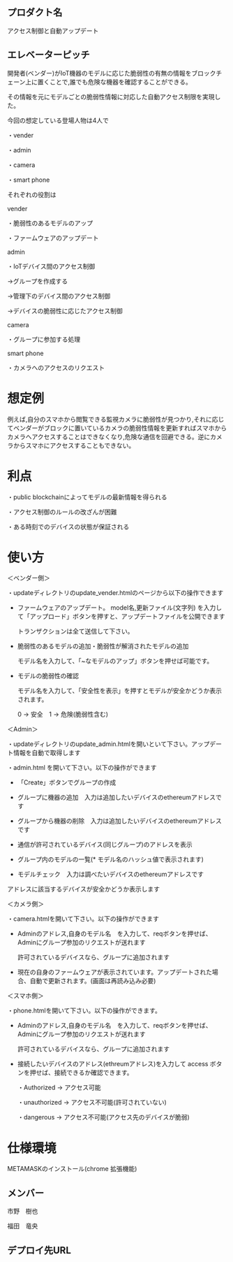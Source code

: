 ## プロダクト名


アクセス制御と自動アップデート
## エレベーターピッチ

開発者(ベンダー)がIoT機器のモデルに応じた脆弱性の有無の情報をブロックチェーン上に置くことで,誰でも危険な機器を確認することができる。

その情報を元にモデルごとの脆弱性情報に対応した自動アクセス制限を実現した。

今回の想定している登場人物は4人で

・vender

・admin

・camera

・smart phone

それぞれの役割は

vender

・脆弱性のあるモデルのアップ

・ファームウェアのアップデート

admin

・IoTデバイス間のアクセス制御

->グループを作成する

->管理下のデバイス間のアクセス制御

->デバイスの脆弱性に応じたアクセス制御

camera

・グループに参加する処理

smart phone

・カメラへのアクセスのリクエスト

# 想定例

例えば,自分のスマホから閲覧できる監視カメラに脆弱性が見つかり,それに応じてベンダーがブロックに置いているカメラの脆弱性情報を更新すればスマホからカメラへアクセスすることはできなくなり,危険な通信を回避できる。逆にカメラからスマホにアクセスすることもできない。

# 利点
・public blockchainによってモデルの最新情報を得られる


・アクセス制御のルールの改ざんが困難


・ある時刻でのデバイスの状態が保証される

# 使い方
＜ベンダー側＞

・updateディレクトリのupdate_vender.htmlのページから以下の操作できます

  - ファームウェアのアップデート。 model名,更新ファイル(文字列) を入力して「アップロード」ボタンを押すと、アップデートファイルを公開できます
  
    トランザクションは全て送信して下さい。
    
  - 脆弱性のあるモデルの追加・脆弱性が解消されたモデルの追加
  
    モデル名を入力して、「~なモデルのアップ」ボタンを押せば可能です。
    
  - モデルの脆弱性の確認
  
    モデル名を入力して、「安全性を表示」を押すとモデルが安全かどうか表示されます。
    
    0 → 安全　1 → 危険(脆弱性含む)
    

＜Admin＞

・updateディレクトリのupdate_admin.htmlを開いといて下さい。アップデート情報を自動で取得します

・admin.html を開いて下さい。以下の操作ができます
 
  - 「Create」ボタンでグループの作成
  
  - グループに機器の追加　入力は追加したいデバイスのethereumアドレスです
  
  - グループから機器の削除　入力は追加したいデバイスのethereumアドレスです
  
  - 通信が許可されているデバイス(同じグループ)のアドレスを表示
  
  - グループ内のモデルの一覧(* モデル名のハッシュ値で表示されます)
  
  - モデルチェック　入力は調べたいデバイスのethereumアドレスです
  
   アドレスに該当するデバイスが安全かどうか表示します
 
＜カメラ側＞

・camera.htmlを開いて下さい。以下の操作ができます

  - Adminのアドレス,自身のモデル名　を入力して、reqボタンを押せば、Adminにグループ参加のリクエストが送れます
  
    許可されているデバイスなら、グループに追加されます
    
  - 現在の自身のファームウェアが表示されています。アップデートされた場合、自動で更新されます。(画面は再読み込み必要)
 
 ＜スマホ側＞
 
 ・phone.htmlを開いて下さい。以下の操作ができます。
 
  - Adminのアドレス,自身のモデル名　を入力して、reqボタンを押せば、Adminにグループ参加のリクエストが送れます
  
    許可されているデバイスなら、グループに追加されます
    
  - 接続したいデバイスのアドレス(ethreumアドレス)を入力して access ボタンを押せば、接続できるか確認できます。
  
    ・Authorized → アクセス可能
    
    ・unauthorized → アクセス不可能(許可されていない)
    
    ・dangerous → アクセス不可能(アクセス先のデバイスが脆弱)

# 仕様環境
METAMASKのインストール(chrome 拡張機能)
<!-- 
# 使用の流れ
・Admin,Vender,camera,smart phoneのアカウントを作成
・AdminのアカウントでGroupを作成する
・camera,smart phoneをグループに追加する(Addressを入力)
・アカウントを切り替えて,adminのグループに参加するリクエストを送る(adminのアドレス,任意のmodel名)
・Adminのアカウントでグループ内のデバイスのアドレス一覧,modelのハッシュ値一覧を確認できる
・smart phoneのアドレスに切り替えて,cameraにアクセスする
->どちらもグループに属していれば許可される
・vender側で危険なモデルを登録する
・↑の処理をしようとすると危険なデバイスとしてアクセスを弾く -->


## メンバー

市野　樹也

福田　竜央

## デプロイ先URL
